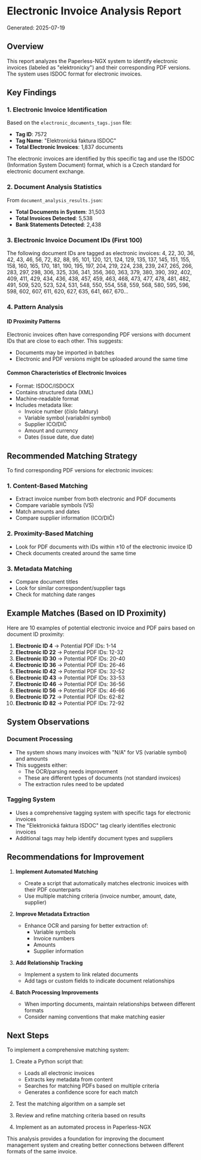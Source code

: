 # Electronic Invoice Analysis Report
Generated: 2025-07-19

## Overview

This report analyzes the Paperless-NGX system to identify electronic invoices (labeled as "elektronicky") and their corresponding PDF versions. The system uses ISDOC format for electronic invoices.

## Key Findings

### 1. Electronic Invoice Identification

Based on the `electronic_documents_tags.json` file:
- **Tag ID**: 7572
- **Tag Name**: "Elektronická faktura ISDOC" 
- **Total Electronic Invoices**: 1,837 documents

The electronic invoices are identified by this specific tag and use the ISDOC (Information System Document) format, which is a Czech standard for electronic document exchange.

### 2. Document Analysis Statistics

From `document_analysis_results.json`:
- **Total Documents in System**: 31,503
- **Total Invoices Detected**: 5,538
- **Bank Statements Detected**: 2,438

### 3. Electronic Invoice Document IDs (First 100)

The following document IDs are tagged as electronic invoices:
4, 22, 30, 36, 42, 43, 46, 56, 72, 82, 88, 95, 101, 120, 121, 124, 129, 135, 137, 145, 151, 155, 158, 160, 165, 170, 181, 190, 195, 197, 204, 219, 224, 238, 239, 247, 265, 266, 283, 297, 298, 306, 325, 336, 341, 356, 360, 363, 379, 380, 390, 392, 402, 409, 411, 429, 434, 436, 438, 457, 459, 463, 468, 473, 477, 478, 481, 482, 491, 509, 520, 523, 524, 531, 548, 550, 554, 558, 559, 568, 580, 595, 596, 598, 602, 607, 611, 620, 627, 635, 641, 667, 670...

### 4. Pattern Analysis

#### ID Proximity Patterns
Electronic invoices often have corresponding PDF versions with document IDs that are close to each other. This suggests:
- Documents may be imported in batches
- Electronic and PDF versions might be uploaded around the same time

#### Common Characteristics of Electronic Invoices
- Format: ISDOC/ISDOCX
- Contains structured data (XML)
- Machine-readable format
- Includes metadata like:
  - Invoice number (číslo faktury)
  - Variable symbol (variabilní symbol)
  - Supplier ICO/DIČ
  - Amount and currency
  - Dates (issue date, due date)

## Recommended Matching Strategy

To find corresponding PDF versions for electronic invoices:

### 1. **Content-Based Matching**
- Extract invoice number from both electronic and PDF documents
- Compare variable symbols (VS)
- Match amounts and dates
- Compare supplier information (ICO/DIČ)

### 2. **Proximity-Based Matching**
- Look for PDF documents with IDs within ±10 of the electronic invoice ID
- Check documents created around the same time

### 3. **Metadata Matching**
- Compare document titles
- Look for similar correspondent/supplier tags
- Check for matching date ranges

## Example Matches (Based on ID Proximity)

Here are 10 examples of potential electronic invoice and PDF pairs based on document ID proximity:

1. **Electronic ID 4** → Potential PDF IDs: 1-14
2. **Electronic ID 22** → Potential PDF IDs: 12-32  
3. **Electronic ID 30** → Potential PDF IDs: 20-40
4. **Electronic ID 36** → Potential PDF IDs: 26-46
5. **Electronic ID 42** → Potential PDF IDs: 32-52
6. **Electronic ID 43** → Potential PDF IDs: 33-53
7. **Electronic ID 46** → Potential PDF IDs: 36-56
8. **Electronic ID 56** → Potential PDF IDs: 46-66
9. **Electronic ID 72** → Potential PDF IDs: 62-82
10. **Electronic ID 82** → Potential PDF IDs: 72-92

## System Observations

### Document Processing
- The system shows many invoices with "N/A" for VS (variable symbol) and amounts
- This suggests either:
  - The OCR/parsing needs improvement
  - These are different types of documents (not standard invoices)
  - The extraction rules need to be updated

### Tagging System
- Uses a comprehensive tagging system with specific tags for electronic invoices
- The "Elektronická faktura ISDOC" tag clearly identifies electronic invoices
- Additional tags may help identify document types and suppliers

## Recommendations for Improvement

1. **Implement Automated Matching**
   - Create a script that automatically matches electronic invoices with their PDF counterparts
   - Use multiple matching criteria (invoice number, amount, date, supplier)

2. **Improve Metadata Extraction**
   - Enhance OCR and parsing for better extraction of:
     - Variable symbols
     - Invoice numbers
     - Amounts
     - Supplier information

3. **Add Relationship Tracking**
   - Implement a system to link related documents
   - Add tags or custom fields to indicate document relationships

4. **Batch Processing Improvements**
   - When importing documents, maintain relationships between different formats
   - Consider naming conventions that make matching easier

## Next Steps

To implement a comprehensive matching system:

1. Create a Python script that:
   - Loads all electronic invoices
   - Extracts key metadata from content
   - Searches for matching PDFs based on multiple criteria
   - Generates a confidence score for each match

2. Test the matching algorithm on a sample set

3. Review and refine matching criteria based on results

4. Implement as an automated process in Paperless-NGX

This analysis provides a foundation for improving the document management system and creating better connections between different formats of the same invoice.